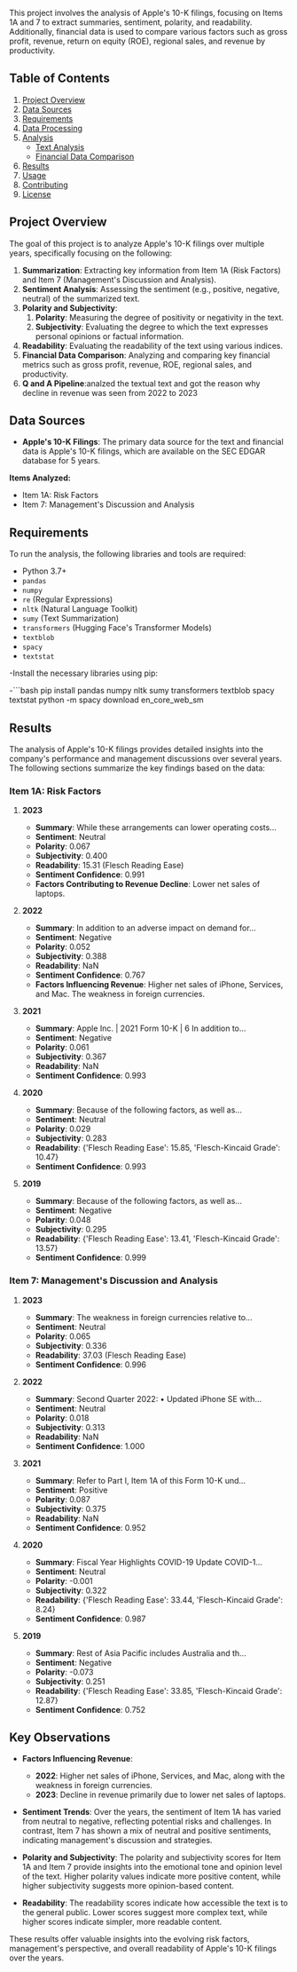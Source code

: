 This project involves the analysis of Apple's 10-K filings, focusing on Items 1A and 7 to extract summaries, sentiment, polarity, and readability. Additionally, financial data is used to compare various factors such as gross profit, revenue, return on equity (ROE), regional sales, and revenue by productivity.

## Table of Contents

1. [Project Overview](#project-overview)
2. [Data Sources](#data-sources)
3. [Requirements](#requirements)
4. [Data Processing](#data-processing)
5. [Analysis](#analysis)
   - [Text Analysis](#text-analysis)
   - [Financial Data Comparison](#financial-data-comparison)
6. [Results](#results)
7. [Usage](#usage)
8. [Contributing](#contributing)
9. [License](#license)



## Project Overview


The goal of this project is to analyze Apple's 10-K filings over multiple years, specifically focusing on the following:

1. **Summarization**: Extracting key information from Item 1A (Risk Factors) and Item 7 (Management's Discussion and Analysis).
2. **Sentiment Analysis**: Assessing the sentiment (e.g., positive, negative, neutral) of the summarized text.
3. **Polarity and Subjectivity**: 
   1. **Polarity**: Measuring the degree of positivity or negativity in the text.
   2. **Subjectivity**: Evaluating the degree to which the text expresses personal opinions or factual information.
4. **Readability**: Evaluating the readability of the text using various indices.
5. **Financial Data Comparison**: Analyzing and comparing key financial metrics such as gross profit, revenue, ROE, regional sales, and productivity.
6. **Q and A Pipeline**:analzed the textual text and got the reason why decline in revenue was seen from 2022 to 2023





## Data Sources

- **Apple's 10-K Filings**: The primary data source for the text and financial data is Apple's 10-K filings, which are available on the SEC EDGAR database for 5 years.

**Items Analyzed:**
- Item 1A: Risk Factors
- Item 7: Management's Discussion and Analysis

## Requirements

To run the analysis, the following libraries and tools are required:

- Python 3.7+
- `pandas`
- `numpy`
- `re` (Regular Expressions)
- `nltk` (Natural Language Toolkit)
- `sumy` (Text Summarization)
- `transformers` (Hugging Face's Transformer Models)
- `textblob`
- `spacy`
- `textstat`


-Install the necessary libraries using pip:

-```bash
pip install pandas numpy nltk sumy transformers textblob spacy textstat
python -m spacy download en_core_web_sm

## Results

The analysis of Apple's 10-K filings provides detailed insights into the company's performance and management discussions over several years. The following sections summarize the key findings based on the data:

### Item 1A: Risk Factors

1. **2023**
   - **Summary**: While these arrangements can lower operating costs...
   - **Sentiment**: Neutral
   - **Polarity**: 0.067
   - **Subjectivity**: 0.400
   - **Readability**: 15.31 (Flesch Reading Ease)
   - **Sentiment Confidence**: 0.991
   - **Factors Contributing to Revenue Decline**: Lower net sales of laptops.

2. **2022**
   - **Summary**: In addition to an adverse impact on demand for...
   - **Sentiment**: Negative
   - **Polarity**: 0.052
   - **Subjectivity**: 0.388
   - **Readability**: NaN
   - **Sentiment Confidence**: 0.767
   - **Factors Influencing Revenue**: Higher net sales of iPhone, Services, and Mac. The weakness in foreign currencies.

3. **2021**
   - **Summary**: Apple Inc. | 2021 Form 10-K | 6 In addition to...
   - **Sentiment**: Negative
   - **Polarity**: 0.061
   - **Subjectivity**: 0.367
   - **Readability**: NaN
   - **Sentiment Confidence**: 0.993

4. **2020**
   - **Summary**: Because of the following factors, as well as...
   - **Sentiment**: Neutral
   - **Polarity**: 0.029
   - **Subjectivity**: 0.283
   - **Readability**: {'Flesch Reading Ease': 15.85, 'Flesch-Kincaid Grade': 10.47}
   - **Sentiment Confidence**: 0.993

5. **2019**
   - **Summary**: Because of the following factors, as well as...
   - **Sentiment**: Negative
   - **Polarity**: 0.048
   - **Subjectivity**: 0.295
   - **Readability**: {'Flesch Reading Ease': 13.41, 'Flesch-Kincaid Grade': 13.57}
   - **Sentiment Confidence**: 0.999

### Item 7: Management's Discussion and Analysis

1. **2023**
   - **Summary**: The weakness in foreign currencies relative to...
   - **Sentiment**: Neutral
   - **Polarity**: 0.065
   - **Subjectivity**: 0.336
   - **Readability**: 37.03 (Flesch Reading Ease)
   - **Sentiment Confidence**: 0.996

2. **2022**
   - **Summary**: Second Quarter 2022: • Updated iPhone SE with...
   - **Sentiment**: Neutral
   - **Polarity**: 0.018
   - **Subjectivity**: 0.313
   - **Readability**: NaN
   - **Sentiment Confidence**: 1.000

3. **2021**
   - **Summary**: Refer to Part I, Item 1A of this Form 10-K und...
   - **Sentiment**: Positive
   - **Polarity**: 0.087
   - **Subjectivity**: 0.375
   - **Readability**: NaN
   - **Sentiment Confidence**: 0.952

4. **2020**
   - **Summary**: Fiscal Year Highlights COVID-19 Update COVID-1...
   - **Sentiment**: Neutral
   - **Polarity**: -0.001
   - **Subjectivity**: 0.322
   - **Readability**: {'Flesch Reading Ease': 33.44, 'Flesch-Kincaid Grade': 8.24}
   - **Sentiment Confidence**: 0.987

5. **2019**
   - **Summary**: Rest of Asia Pacific includes Australia and th...
   - **Sentiment**: Negative
   - **Polarity**: -0.073
   - **Subjectivity**: 0.251
   - **Readability**: {'Flesch Reading Ease': 33.85, 'Flesch-Kincaid Grade': 12.87}
   - **Sentiment Confidence**: 0.752

## Key Observations

- **Factors Influencing Revenue**:
  - **2022**: Higher net sales of iPhone, Services, and Mac, along with the weakness in foreign currencies.
  - **2023**: Decline in revenue primarily due to lower net sales of laptops.

- **Sentiment Trends**: Over the years, the sentiment of Item 1A has varied from neutral to negative, reflecting potential risks and challenges. In contrast, Item 7 has shown a mix of neutral and positive sentiments, indicating management's discussion and strategies.

- **Polarity and Subjectivity**: The polarity and subjectivity scores for Item 1A and Item 7 provide insights into the emotional tone and opinion level of the text. Higher polarity values indicate more positive content, while higher subjectivity suggests more opinion-based content.

- **Readability**: The readability scores indicate how accessible the text is to the general public. Lower scores suggest more complex text, while higher scores indicate simpler, more readable content.

These results offer valuable insights into the evolving risk factors, management's perspective, and overall readability of Apple's 10-K filings over the years.



